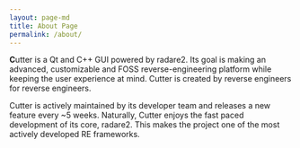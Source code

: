 ```yaml
---
layout: page-md
title: About Page
permalink: /about/
---
```

<p><strong class="first-word">C</strong>utter is a Qt and C++ GUI powered by radare2. Its goal is making an advanced, customizable and FOSS reverse-engineering platform while keeping the user experience at mind. Cutter is created by reverse engineers for reverse engineers.</p>
<p>Cutter is actively maintained by its developer team and releases a new feature every ~5 weeks. Naturally, Cutter enjoys the fast paced development of its core, radare2. This makes the project one of the most actively developed RE frameworks.</p>

